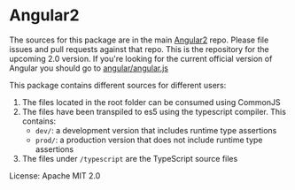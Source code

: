Angular2
=========

The sources for this package are in the main [Angular2](https://github.com/angular/angular) repo. Please file issues and pull requests against that repo. This is the repository for the upcoming 2.0 version. If you're looking for the current official version of Angular you should go to [angular/angular.js](https://github.com/angular/angular.js)

This package contains different sources for different users:

1. The files located in the root folder can be consumed using CommonJS
2. The files have been transpiled to es5 using the typescript compiler. This contains:
    * `dev/`: a development version that includes runtime type assertions
    * `prod/`: a production version that does not include runtime type assertions
3. The files under `/typescript` are the TypeScript source files

License: Apache MIT 2.0
